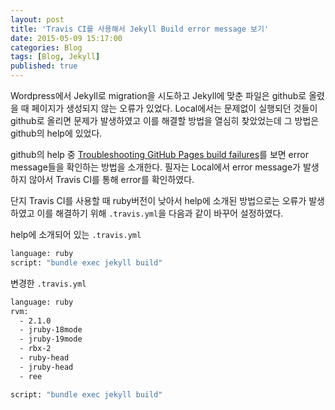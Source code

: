 ```yaml
---
layout: post
title: 'Travis CI를 사용해서 Jekyll Build error message 보기'
date: 2015-05-09 15:17:00
categories: Blog
tags: [Blog, Jekyll]
published: true
---
```


Wordpress에서 Jekyll로 migration을 시도하고 Jekyll에 맞춘 파일은 github로 올렸을 때 페이지가 생성되지 않는 오류가 있었다. Local에서는 문제없이 실행되던 것들이 github로 올리면 문제가 발생하였고 이를 해결할 방법을 열심히 찾았었는데 그 방법은 github의 help에 있었다.

github의 help 중 [Troubleshooting GitHub Pages build failures](https://help.github.com/articles/troubleshooting-github-pages-build-failures/#viewing-build-error-messages)를 보면 error message들을 확인하는 방법을 소개한다. 필자는 Local에서 error message가 발생하지 않아서 Travis CI를 통해 error를 확인하였다.

단지 Travis CI를 사용할 때 ruby버전이 낮아서 help에 소개된 방법으로는 오류가 발생하였고 이를 해결하기 위해 ``.travis.yml``을 다음과 같이 바꾸어 설정하였다.

help에 소개되어 있는 ``.travis.yml``

```bash
language: ruby
script: "bundle exec jekyll build"
```

변경한 ``.travis.yml``

```bash
language: ruby
rvm:
  - 2.1.0
  - jruby-18mode
  - jruby-19mode
  - rbx-2
  - ruby-head
  - jruby-head
  - ree

script: "bundle exec jekyll build"
```

